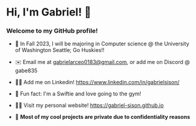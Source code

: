 # Hi, I'm Gabriel! 👋

### Welcome to my GitHub profile!

- 🔭 In Fall 2023, I will be majoring in Computer science @ the University of Washington Seattle; Go Huskies!! 
- ✉️ Email me at gabrielarceo0183@gmail.com, or add me on Discord @ gabe835
- 🧑‍💻 Add me on Linkedin! https://www.linkedin.com/in/gabrielsison/
- 🤩 Fun fact: I'm a Swiftie and love going to the gym!
- 🧑‍💻 Visit my personal website! https://gabriel-sison.github.io

- 🫢 __Most of my cool projects are private due to confidentiality reasons__
